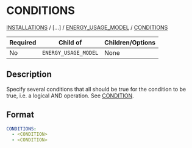 # CONDITIONS

[INSTALLATIONS](/about/references/INSTALLATIONS.md) /
[...] /
[ENERGY_USAGE_MODEL](/about/references/ENERGY_USAGE_MODEL.md) /
[CONDITIONS](/about/references/CONDITIONS.md)

| Required | Child of             | Children/Options |
|----------|----------------------|------------------|
| No       | `ENERGY_USAGE_MODEL` | None             |

## Description

Specify several conditions that all should be true for the condition to be true, i.e. a logical AND operation.
See [CONDITION](/about/references/CONDITION.md).

## Format

~~~~~~~~yaml
CONDITIONS:
  - <CONDITION>
  - <CONDITION>
~~~~~~~~

